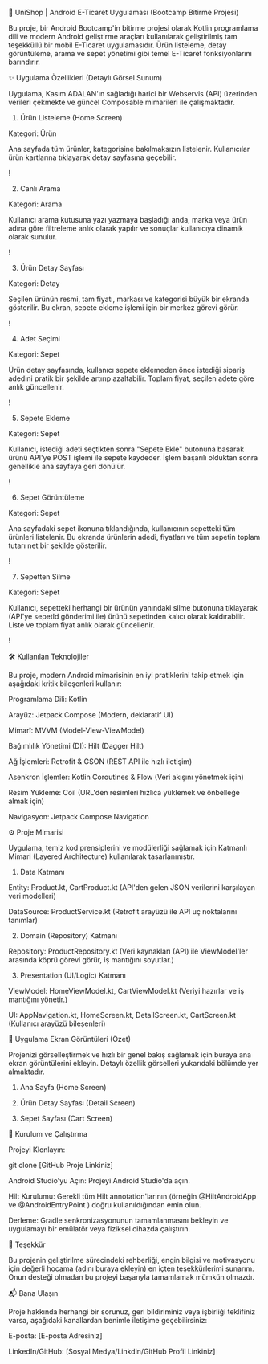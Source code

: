 🛒 UniShop | Android E-Ticaret Uygulaması (Bootcamp Bitirme Projesi)

Bu proje, bir Android Bootcamp'in bitirme projesi olarak Kotlin programlama dili ve modern Android geliştirme araçları kullanılarak geliştirilmiş tam teşekküllü bir mobil E-Ticaret uygulamasıdır. Ürün listeleme, detay görüntüleme, arama ve sepet yönetimi gibi temel E-Ticaret fonksiyonlarını barındırır.

✨ Uygulama Özellikleri (Detaylı Görsel Sunum)

Uygulama, Kasım ADALAN'ın sağladığı harici bir Webservis (API) üzerinden verileri çekmekte ve güncel Composable mimarileri ile çalışmaktadır.

1. Ürün Listeleme (Home Screen)

Kategori: Ürün

Ana sayfada tüm ürünler, kategorisine bakılmaksızın listelenir. Kullanıcılar ürün kartlarına tıklayarak detay sayfasına geçebilir.

!

2. Canlı Arama

Kategori: Arama

Kullanıcı arama kutusuna yazı yazmaya başladığı anda, marka veya ürün adına göre filtreleme anlık olarak yapılır ve sonuçlar kullanıcıya dinamik olarak sunulur.

!

3. Ürün Detay Sayfası

Kategori: Detay

Seçilen ürünün resmi, tam fiyatı, markası ve kategorisi büyük bir ekranda gösterilir. Bu ekran, sepete ekleme işlemi için bir merkez görevi görür.

!

4. Adet Seçimi

Kategori: Sepet

Ürün detay sayfasında, kullanıcı sepete eklemeden önce istediği sipariş adedini pratik bir şekilde artırıp azaltabilir. Toplam fiyat, seçilen adete göre anlık güncellenir.

!

5. Sepete Ekleme

Kategori: Sepet

Kullanıcı, istediği adeti seçtikten sonra "Sepete Ekle" butonuna basarak ürünü API'ye POST işlemi ile sepete kaydeder. İşlem başarılı olduktan sonra genellikle ana sayfaya geri dönülür.

!

6. Sepet Görüntüleme

Kategori: Sepet

Ana sayfadaki sepet ikonuna tıklandığında, kullanıcının sepetteki tüm ürünleri listelenir. Bu ekranda ürünlerin adedi, fiyatları ve tüm sepetin toplam tutarı net bir şekilde gösterilir.

!

7. Sepetten Silme

Kategori: Sepet

Kullanıcı, sepetteki herhangi bir ürünün yanındaki silme butonuna tıklayarak (API'ye sepetId gönderimi ile) ürünü sepetinden kalıcı olarak kaldırabilir. Liste ve toplam fiyat anlık olarak güncellenir.

!

🛠️ Kullanılan Teknolojiler

Bu proje, modern Android mimarisinin en iyi pratiklerini takip etmek için aşağıdaki kritik bileşenleri kullanır:

Programlama Dili: Kotlin

Arayüz: Jetpack Compose (Modern, deklaratif UI)

Mimarî: MVVM (Model-View-ViewModel)

Bağımlılık Yönetimi (DI): Hilt (Dagger Hilt)

Ağ İşlemleri: Retrofit & GSON (REST API ile hızlı iletişim)

Asenkron İşlemler: Kotlin Coroutines & Flow (Veri akışını yönetmek için)

Resim Yükleme: Coil (URL'den resimleri hızlıca yüklemek ve önbelleğe almak için)

Navigasyon: Jetpack Compose Navigation

⚙️ Proje Mimarisi

Uygulama, temiz kod prensiplerini ve modülerliği sağlamak için Katmanlı Mimari (Layered Architecture) kullanılarak tasarlanmıştır.

1. Data Katmanı

Entity: Product.kt, CartProduct.kt (API'den gelen JSON verilerini karşılayan veri modelleri)

DataSource: ProductService.kt (Retrofit arayüzü ile API uç noktalarını tanımlar)

2. Domain (Repository) Katmanı

Repository: ProductRepository.kt (Veri kaynakları (API) ile ViewModel'ler arasında köprü görevi görür, iş mantığını soyutlar.)

3. Presentation (UI/Logic) Katmanı

ViewModel: HomeViewModel.kt, CartViewModel.kt (Veriyi hazırlar ve iş mantığını yönetir.)

UI: AppNavigation.kt, HomeScreen.kt, DetailScreen.kt, CartScreen.kt (Kullanıcı arayüzü bileşenleri)

📸 Uygulama Ekran Görüntüleri (Özet)

Projenizi görselleştirmek ve hızlı bir genel bakış sağlamak için buraya ana ekran görüntülerini ekleyin. Detaylı özellik görselleri yukarıdaki bölümde yer almaktadır.

1. Ana Sayfa (Home Screen)






2. Ürün Detay Sayfası (Detail Screen)






3. Sepet Sayfası (Cart Screen)






🚀 Kurulum ve Çalıştırma

Projeyi Klonlayın:

git clone [GitHub Proje Linkiniz]





Android Studio'yu Açın: Projeyi Android Studio'da açın.

Hilt Kurulumu: Gerekli tüm Hilt annotation'larının (örneğin @HiltAndroidApp ve @AndroidEntryPoint ) doğru kullanıldığından emin olun.

Derleme: Gradle senkronizasyonunun tamamlanmasını bekleyin ve uygulamayı bir emülatör veya fiziksel cihazda çalıştırın.

🙏 Teşekkür

Bu projenin geliştirilme sürecindeki rehberliği, engin bilgisi ve motivasyonu için değerli hocama (adını buraya ekleyin) en içten teşekkürlerimi sunarım. Onun desteği olmadan bu projeyi başarıyla tamamlamak mümkün olmazdı.

📬 Bana Ulaşın

Proje hakkında herhangi bir sorunuz, geri bildiriminiz veya işbirliği teklifiniz varsa, aşağıdaki kanallardan benimle iletişime geçebilirsiniz:

E-posta: [E-posta Adresiniz]

LinkedIn/GitHub: [Sosyal Medya/Linkdin/GitHub Profil Linkiniz]
